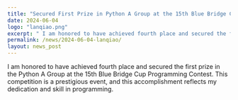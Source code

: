 ```yaml
---
title: "Secured First Prize in Python A Group at the 15th Blue Bridge Cup Programming Contest"
date: 2024-06-04
logo: "lanqiao.png"
excerpt: " I am honored to have achieved fourth place and secured the first prize in the Python A Group at the 15th Blue Bridge Cup Programming Contest."
permalink: /news/2024-06-04-lanqiao/
layout: news_post
---
```


I am honored to have achieved fourth place and secured the first prize in the Python A Group at the 15th Blue Bridge Cup Programming Contest. This competition is a prestigious event, and this accomplishment reflects my dedication and skill in programming.